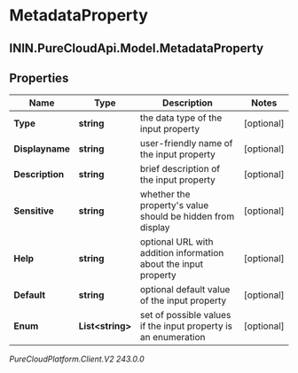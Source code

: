 # MetadataProperty

## ININ.PureCloudApi.Model.MetadataProperty

## Properties

|Name | Type | Description | Notes|
|------------ | ------------- | ------------- | -------------|
| **Type** | **string** | the data type of the input property | [optional] |
| **Displayname** | **string** | user-friendly name of the input property | [optional] |
| **Description** | **string** | brief description of the input property | [optional] |
| **Sensitive** | **string** | whether the property&#39;s value should be hidden from display | [optional] |
| **Help** | **string** | optional URL with addition information about the input property | [optional] |
| **Default** | **string** | optional default value of the input property | [optional] |
| **Enum** | **List&lt;string&gt;** | set of possible values if the input property is an enumeration | [optional] |



_PureCloudPlatform.Client.V2 243.0.0_
